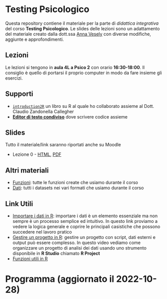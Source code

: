 
<!-- README.md is generated from README.Rmd. Please edit that file -->

# Testing Psicologico

Questa repository contiene il materiale per la parte di *didattica
integrativa* del corso **Testing Psicologico**. Le slides delle lezioni
sono un adattamento del materiale creato dalla dott.ssa [Anna
Vesely](https://www.linkedin.com/in/annavesely/) con diverse modifiche,
aggiunte e approfondimenti.

## Lezioni

Le lezioni si tengono in **aula 4L a Psico 2** con orario
**16:30-18:00**. Il consiglio è quello di portarsi il proprio computer
in modo da fare insieme gli esercizi.

## Supporti

- [`introduction2R`](https://psicostat.github.io/Introduction2R/) un
  libro su R al quale ho collaborato assieme al Dott. Claudio Zandonella
  Callegher
- [**Editor di testo
  condiviso**](https://etherpad.wikimedia.org/p/testing-psicologico#L1)
  dove scrivere codice assieme

## Slides

Tutto il materiale/link saranno riportati anche su Moodle

- Lezione 0 - [HTML](slides/lezione0/lezione0.html),
  [PDF](slides/lezione0/lezione0.pdf)

## Altri materiali

- [Funzioni](https://downgit.github.io/#/home?url=https://github.com/filippogambarota/didattica-testing-psicologico/tree/master/R):
  tutte le funzioni create che usiamo durante il corso
- [Dati](https://downgit.github.io/#/home?url=https://github.com/filippogambarota/didattica-testing-psicologico/tree/master/data):
  tutti i datasets nei vari formati che usiamo durante il corso

## Link Utili

- [Importare i dati in
  R](https://filippogambarota.github.io/corsoR/extra/importing_data.html):
  importare i dati è un elemento essenziale ma non sempre è un processo
  semplice ed intuitivo. In questo link proviamo a vedere la logica
  generale e coprire le principali casistiche che possono succedere nel
  lavoro pratico
- [Gestire un progetto in
  R](https://www.youtube.com/watch?v=MvdVqB5brZo): gestire un progetto
  con script, dati esterni e output può essere complesso. In questo
  video vediamo come organizzare un progetto di analisi dei dati usando
  uno strumento disponibile in **R Studio** chiamato **R Project**
- [Funzioni utili in R](extra/funzioni.html)

# Programma (aggiornato il 2022-10-28)
